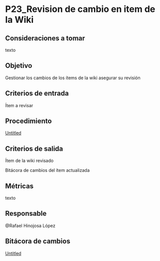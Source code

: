 # P23_Revision de cambio en item de la Wiki

## **Consideraciones a tomar**

texto

## **Objetivo**

Gestionar los cambios de los ítems de la wiki asegurar su revisión

## **Criterios de entrada**

Ítem a revisar

## **Procedimiento**

[Untitled](P23_Revision%20de%20cambio%20en%20item%20de%20la%20Wiki%20c8d92fb8afa7421b81f8cdd652b6f100/Untitled%20Database%2067a2e4c2b0494e268f51a580de1968b1.csv)

## **Criterios de salida**

Ítem de la wiki revisado

Bitácora de cambios del ítem actualizada

## **Métricas**

texto

## **Responsable**

@Rafael Hinojosa López 

## Bitácora de cambios

[Untitled](P23_Revision%20de%20cambio%20en%20item%20de%20la%20Wiki%20c8d92fb8afa7421b81f8cdd652b6f100/Untitled%20Database%20586638b6fc3e46919aa34d1df8a51045.csv)